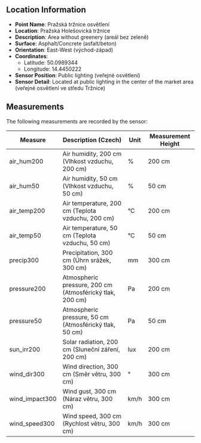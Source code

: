 ## Location Information
- **Point Name**: Pražská tržnice osvětlení
- **Location**: Pražská Holešovická tržnice
- **Description**: Area without greenery (areál bez zeleně)
- **Surface**: Asphalt/Concrete (asfalt/beton)
- **Orientation**: East-West (východ-západ)
- **Coordinates**: 
  - Latitude: 50.0989344
  - Longitude: 14.4450222
- **Sensor Position**: Public lighting (veřejné osvětlení)
- **Sensor Detail**: Located at public lighting in the center of the market area (veřejné osvětlení ve středu Tržnice)

## Measurements

The following measurements are recorded by the sensor:

| Measure         | Description (Czech)                   | Unit  | Measurement Height |
|-----------------|---------------------------------------|-------|--------------------|
| air_hum200      | Air humidity, 200 cm (Vlhkost vzduchu, 200 cm) | %     | 200 cm             |
| air_hum50       | Air humidity, 50 cm (Vlhkost vzduchu, 50 cm)  | %     | 50 cm              |
| air_temp200     | Air temperature, 200 cm (Teplota vzduchu, 200 cm) | °C    | 200 cm             |
| air_temp50      | Air temperature, 50 cm (Teplota vzduchu, 50 cm)  | °C    | 50 cm              |
| precip300       | Precipitation, 300 cm (Úhrn srážek, 300 cm)     | mm    | 300 cm             |
| pressure200     | Atmospheric pressure, 200 cm (Atmosférický tlak, 200 cm) | Pa    | 200 cm             |
| pressure50      | Atmospheric pressure, 50 cm (Atmosférický tlak, 50 cm)  | Pa    | 50 cm              |
| sun_irr200      | Solar radiation, 200 cm (Sluneční záření, 200 cm)  | lux   | 200 cm             |
| wind_dir300     | Wind direction, 300 cm (Směr větru, 300 cm)      | °     | 300 cm             |
| wind_impact300  | Wind gust, 300 cm (Náraz větru, 300 cm)          | km/h  | 300 cm             |
| wind_speed300   | Wind speed, 300 cm (Rychlost větru, 300 cm)      | km/h  | 300 cm             |
